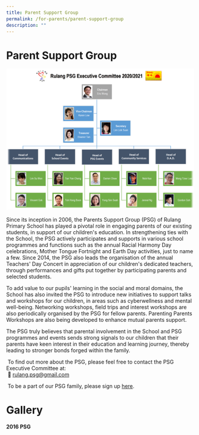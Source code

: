 ```yaml
---
title: Parent Support Group
permalink: /for-parents/parent-support-group
description: ""
---
```

# Parent Support Group

![](/images/2020%20PSG%20EXCO-Org%20Chart.png)

Since its inception in 2006, the Parents Support Group (PSG) of Rulang Primary School has played a pivotal role in engaging parents of our existing students, in support of our children's education. In strengthening ties with the School, the PSG actively participates and supports in various school programmes and functions such as the annual Racial Harmony Day celebrations, Mother Tongue Fortnight and Earth Day activities, just to name a few. Since 2014, the PSG also leads the organisation of the annual Teachers' Day Concert in appreciation of our children's dedicated teachers, through performances and gifts put together by participating parents and selected students.    
  
To add value to our pupils' learning in the social and moral domains, the School has also invited the PSG to introduce new initiatives to support talks and workshops for our children, in areas such as cyberwellness and mental well-being. Networking workshops, field trips and interest workshops are also periodically organised by the PSG for fellow parents. Parenting Parents Workshops are also being developed to enhance mutual parents support.    
  
The PSG truly believes that parental involvement in the School and PSG programmes and events sends strong signals to our children that their parents have keen interest in their education and learning journey, thereby leading to stronger bonds forged within the family.    
  
 To find out more about the PSG, please feel free to contact the PSG Executive Committee at:    
 📩 [rulang.psg@gmail.com](mailto:rulang.psg@gmail.com)  
  
 To be a part of our PSG family, please sign up [here](https://docs.google.com/forms/d/e/1FAIpQLSc474LY22i3rf1kjyuTf8B8VjV7cQZI-pJ54pAN_OP8ivwX9A/viewform).
 
 
# Gallery 

**2016 PSG**


